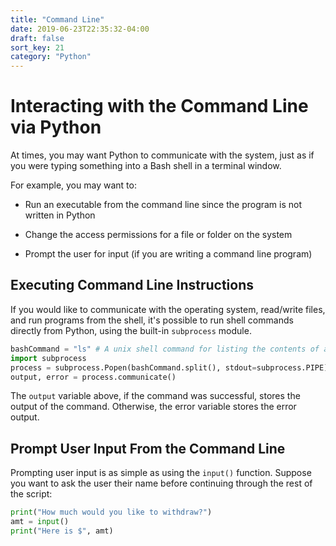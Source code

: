 ```yaml
---
title: "Command Line"
date: 2019-06-23T22:35:32-04:00
draft: false
sort_key: 21
category: "Python"
---
```


# Interacting with the Command Line via Python

At times, you may want Python to communicate with the system, just as if you
were typing something into a Bash shell in a terminal window.

For example, you may want to:

* Run an executable from the command line since the program is not written
in Python

* Change the access permissions for a file or folder on the system

* Prompt the user for input (if you are writing a command line program)

## Executing Command Line Instructions

If you would like to communicate with the operating system, read/write files, and
run programs from the shell, it's possible to run shell commands directly from
Python, using the built-in `subprocess` module.

```python
bashCommand = "ls" # A unix shell command for listing the contents of a directory
import subprocess
process = subprocess.Popen(bashCommand.split(), stdout=subprocess.PIPE)
output, error = process.communicate()
```

The `output` variable above, if the command was successful, stores the output
of the command. Otherwise, the error variable stores the error output.

## Prompt User Input From the Command Line

Prompting user input is as simple as using the `input()` function. Suppose you
want to ask the user their name before continuing through the rest of the script:

```python
print("How much would you like to withdraw?")
amt = input()
print("Here is $", amt)
```
